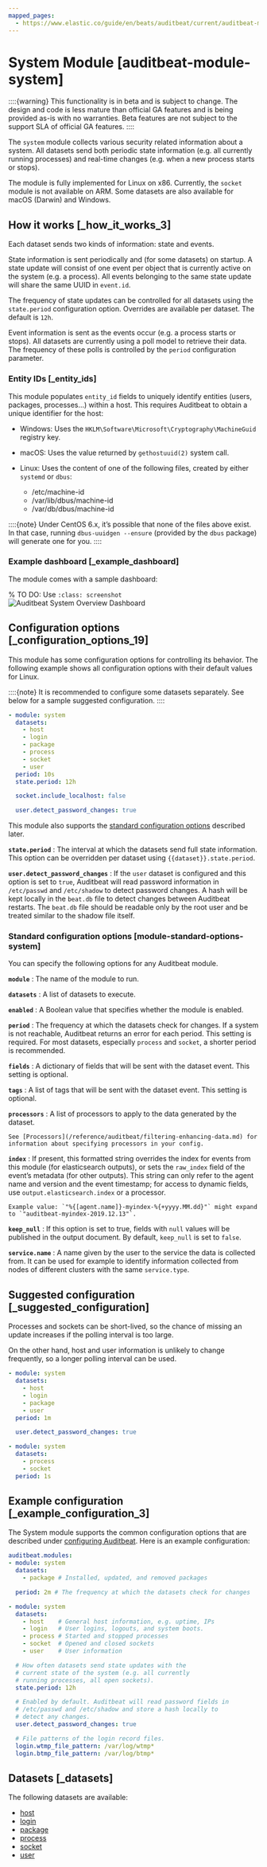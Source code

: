 ```yaml
---
mapped_pages:
  - https://www.elastic.co/guide/en/beats/auditbeat/current/auditbeat-module-system.html
---
```


# System Module [auditbeat-module-system]

::::{warning}
This functionality is in beta and is subject to change. The design and code is less mature than official GA features and is being provided as-is with no warranties. Beta features are not subject to the support SLA of official GA features.
::::


The `system` module collects various security related information about a system. All datasets send both periodic state information (e.g. all currently running processes) and real-time changes (e.g. when a new process starts or stops).

The module is fully implemented for Linux on x86. Currently, the `socket` module is not available on ARM. Some datasets are also available for macOS (Darwin) and Windows.


## How it works [_how_it_works_3]

Each dataset sends two kinds of information: state and events.

State information is sent periodically and (for some datasets) on startup. A state update will consist of one event per object that is currently active on the system (e.g. a process). All events belonging to the same state update will share the same UUID in `event.id`.

The frequency of state updates can be controlled for all datasets using the `state.period` configuration option. Overrides are available per dataset. The default is `12h`.

Event information is sent as the events occur (e.g. a process starts or stops). All datasets are currently using a poll model to retrieve their data. The frequency of these polls is controlled by the `period` configuration parameter.


### Entity IDs [_entity_ids]

This module populates `entity_id` fields to uniquely identify entities (users, packages, processes…​) within a host. This requires Auditbeat to obtain a unique identifier for the host:

* Windows: Uses the `HKLM\Software\Microsoft\Cryptography\MachineGuid` registry key.
* macOS: Uses the value returned by `gethostuuid(2)` system call.
* Linux: Uses the content of one of the following files, created by either `systemd` or `dbus`:

    * /etc/machine-id
    * /var/lib/dbus/machine-id
    * /var/db/dbus/machine-id


::::{note}
Under CentOS 6.x, it’s possible that none of the files above exist. In that case, running `dbus-uuidgen --ensure` (provided by the `dbus` package) will generate one for you.
::::



### Example dashboard [_example_dashboard]

The module comes with a sample dashboard:

% TO DO: Use `:class: screenshot`
![Auditbeat System Overview Dashboard](images/auditbeat-system-overview-dashboard.png)


## Configuration options [_configuration_options_19]

This module has some configuration options for controlling its behavior. The following example shows all configuration options with their default values for Linux.

::::{note}
It is recommended to configure some datasets separately. See below for a sample suggested configuration.
::::


```yaml
- module: system
  datasets:
    - host
    - login
    - package
    - process
    - socket
    - user
  period: 10s
  state.period: 12h

  socket.include_localhost: false

  user.detect_password_changes: true
```

This module also supports the [standard configuration options](#module-standard-options-system) described later.

**`state.period`**
:   The interval at which the datasets send full state information. This option can be overridden per dataset using `{{dataset}}.state.period`.

**`user.detect_password_changes`**
:   If the `user` dataset is configured and this option is set to `true`, Auditbeat will read password information in `/etc/passwd` and `/etc/shadow` to detect password changes. A hash will be kept locally in the `beat.db` file to detect changes between Auditbeat restarts. The `beat.db` file should be readable only by the root user and be treated similar to the shadow file itself.


### Standard configuration options [module-standard-options-system]

You can specify the following options for any Auditbeat module.

**`module`**
:   The name of the module to run.

**`datasets`**
:   A list of datasets to execute.

**`enabled`**
:   A Boolean value that specifies whether the module is enabled.

**`period`**
:   The frequency at which the datasets check for changes. If a system is not reachable, Auditbeat returns an error for each period. This setting is required. For most datasets, especially `process` and `socket`, a shorter period is recommended.

**`fields`**
:   A dictionary of fields that will be sent with the dataset event. This setting is optional.

**`tags`**
:   A list of tags that will be sent with the dataset event. This setting is optional.

**`processors`**
:   A list of processors to apply to the data generated by the dataset.

    See [Processors](/reference/auditbeat/filtering-enhancing-data.md) for information about specifying processors in your config.


**`index`**
:   If present, this formatted string overrides the index for events from this module (for elasticsearch outputs), or sets the `raw_index` field of the event’s metadata (for other outputs). This string can only refer to the agent name and version and the event timestamp; for access to dynamic fields, use `output.elasticsearch.index` or a processor.

    Example value: `"%{[agent.name]}-myindex-%{+yyyy.MM.dd}"` might expand to `"auditbeat-myindex-2019.12.13"`.


**`keep_null`**
:   If this option is set to true, fields with `null` values will be published in the output document. By default, `keep_null` is set to `false`.

**`service.name`**
:   A name given by the user to the service the data is collected from. It can be used for example to identify information collected from nodes of different clusters with the same `service.type`.


## Suggested configuration [_suggested_configuration]

Processes and sockets can be short-lived, so the chance of missing an update increases if the polling interval is too large.

On the other hand, host and user information is unlikely to change frequently, so a longer polling interval can be used.

```yaml
- module: system
  datasets:
    - host
    - login
    - package
    - user
  period: 1m

  user.detect_password_changes: true

- module: system
  datasets:
    - process
    - socket
  period: 1s
```


## Example configuration [_example_configuration_3]

The System module supports the common configuration options that are described under [configuring Auditbeat](/reference/auditbeat/configuration-auditbeat.md). Here is an example configuration:

```yaml
auditbeat.modules:
- module: system
  datasets:
    - package # Installed, updated, and removed packages

  period: 2m # The frequency at which the datasets check for changes

- module: system
  datasets:
    - host    # General host information, e.g. uptime, IPs
    - login   # User logins, logouts, and system boots.
    - process # Started and stopped processes
    - socket  # Opened and closed sockets
    - user    # User information

  # How often datasets send state updates with the
  # current state of the system (e.g. all currently
  # running processes, all open sockets).
  state.period: 12h

  # Enabled by default. Auditbeat will read password fields in
  # /etc/passwd and /etc/shadow and store a hash locally to
  # detect any changes.
  user.detect_password_changes: true

  # File patterns of the login record files.
  login.wtmp_file_pattern: /var/log/wtmp*
  login.btmp_file_pattern: /var/log/btmp*
```


## Datasets [_datasets]

The following datasets are available:

* [host](/reference/auditbeat/auditbeat-dataset-system-host.md)
* [login](/reference/auditbeat/auditbeat-dataset-system-login.md)
* [package](/reference/auditbeat/auditbeat-dataset-system-package.md)
* [process](/reference/auditbeat/auditbeat-dataset-system-process.md)
* [socket](/reference/auditbeat/auditbeat-dataset-system-socket.md)
* [user](/reference/auditbeat/auditbeat-dataset-system-user.md)








